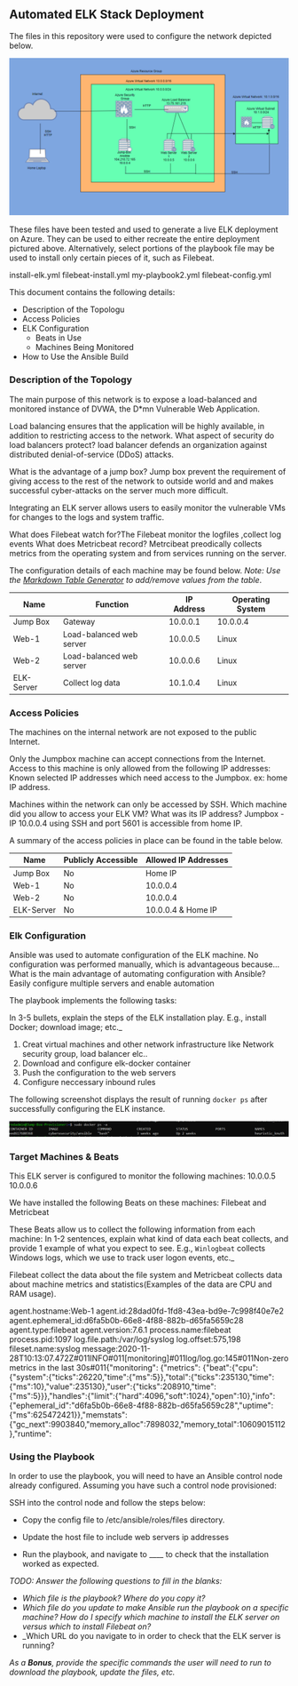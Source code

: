 ## Automated ELK Stack Deployment

The files in this repository were used to configure the network depicted below.

![Link Name](Images/Final-Network-Diagram.png)

These files have been tested and used to generate a live ELK deployment on Azure. They can be used to either recreate the entire deployment pictured above. Alternatively, select portions of the playbook file may be used to install only certain pieces of it, such as Filebeat.

  install-elk.yml
  filebeat-install.yml
  my-playbook2.yml
  filebeat-config.yml

This document contains the following details:
- Description of the Topologu
- Access Policies
- ELK Configuration
  - Beats in Use
  - Machines Being Monitored
- How to Use the Ansible Build


### Description of the Topology

The main purpose of this network is to expose a load-balanced and monitored instance of DVWA, the D*mn Vulnerable Web Application.

Load balancing ensures that the application will be highly available, in addition to restricting access to the network.
  What aspect of security do load balancers protect? 
  load balancer defends an organization against distributed denial-of-service (DDoS) attacks.
  
  What is the advantage of a jump box?
  Jump box prevent the requirement of giving access to the rest of the network to outside world and and makes successful cyber-attacks on the server much more difficult.
  
Integrating an ELK server allows users to easily monitor the vulnerable VMs for changes to the logs and system traffic.

 What does Filebeat watch for?The Filebeat monitor the logfiles ,collect log events 
 What does Metricbeat record? Metrcibeat preodically collects metrics from the operating system and from services running on the server.

The configuration details of each machine may be found below.
_Note: Use the [Markdown Table Generator](http://www.tablesgenerator.com/markdown_tables) to add/remove values from the table_.

| Name      | Function                 | IP Address | Operating System |
|---------- |--------------------------|------------|------------------|
| Jump Box  | Gateway  | 10.0.0.1      | 10.0.0.4   | Linux            |
| Web-1     |Load-balanced web server  | 10.0.0.5   | Linux            |
| Web-2     |Load-balanced web server  | 10.0.0.6   | Linux            |
| ELK-Server|Collect log data          | 10.1.0.4   | Linux            |                  |

### Access Policies

The machines on the internal network are not exposed to the public Internet. 

Only the Jumpbox machine can accept connections from the Internet. Access to this machine is only allowed from the following IP addresses:
 Known selected IP addresses which need access to the Jumpbox. ex: home IP address.

Machines within the network can only be accessed by SSH.
 Which machine did you allow to access your ELK VM? What was its IP address? Jumpbox -IP 10.0.0.4 using SSH and port 5601 is accessible from home IP.

A summary of the access policies in place can be found in the table below.

| Name      | Publicly Accessible | Allowed IP Addresses |
|---------- |---------------------|----------------------|
| Jump Box  | No                  | Home IP              |
| Web-1     | No                  | 10.0.0.4             |
| Web-2     | No                  | 10.0.0.4             |
| ELK-Server| No                  | 10.0.0.4 & Home IP   |

### Elk Configuration

Ansible was used to automate configuration of the ELK machine. No configuration was performed manually, which is advantageous because...
What is the main advantage of automating configuration with Ansible?
  Easily configure multiple servers and enable automation

The playbook implements the following tasks:

In 3-5 bullets, explain the steps of the ELK installation play. E.g., install Docker; download image; etc._

1. Creat virtual machines and other network infrastructure like Network security group, load balancer elc..
2. Download and configure elk-docker container
3. Push the configuration to the web servers
4. Configure neccessary inbound rules


The following screenshot displays the result of running `docker ps` after successfully configuring the ELK instance.

![TODO: Update the path with the name of your screenshot of docker ps output](Images/docker_ps_output.png)

### Target Machines & Beats
This ELK server is configured to monitor the following machines:
  10.0.0.5
  10.0.0.6

We have installed the following Beats on these machines:
Filebeat and Metricbeat

These Beats allow us to collect the following information from each machine:
In 1-2 sentences, explain what kind of data each beat collects, and provide 1 example of what you expect to see. E.g., `Winlogbeat` collects Windows logs, which we use to track user logon events, etc._

Filebeat collect the data about the file system and Metricbeat collects data about machine metrics and statistics(Examples of the data are CPU and RAM usage).

agent.hostname:Web-1 agent.id:28dad0fd-1fd8-43ea-bd9e-7c998f40e7e2 agent.ephemeral_id:d6fa5b0b-66e8-4f88-882b-d65fa5659c28 agent.type:filebeat agent.version:7.6.1 process.name:filebeat process.pid:1097 log.file.path:/var/log/syslog log.offset:575,198 fileset.name:syslog message:2020-11-28T10:13:07.472Z#011INFO#011[monitoring]#011log/log.go:145#011Non-zero metrics in the last 30s#011{"monitoring": {"metrics": {"beat":{"cpu":{"system":{"ticks":26220,"time":{"ms":5}},"total":{"ticks":235130,"time":{"ms":10},"value":235130},"user":{"ticks":208910,"time":{"ms":5}}},"handles":{"limit":{"hard":4096,"soft":1024},"open":10},"info":{"ephemeral_id":"d6fa5b0b-66e8-4f88-882b-d65fa5659c28","uptime":{"ms":625472421}},"memstats":{"gc_next":9903840,"memory_alloc":7898032,"memory_total":10609015112},"runtime":

### Using the Playbook
In order to use the playbook, you will need to have an Ansible control node already configured. Assuming you have such a control node provisioned: 

SSH into the control node and follow the steps below:
- Copy the config file to /etc/ansible/roles/files directory.
- Update the host file to include web servers ip addresses
  
- Run the playbook, and navigate to ____ to check that the installation worked as expected.

_TODO: Answer the following questions to fill in the blanks:_
- _Which file is the playbook? Where do you copy it?_
- _Which file do you update to make Ansible run the playbook on a specific machine? How do I specify which machine to install the ELK server on versus which to install Filebeat on?_
- _Which URL do you navigate to in order to check that the ELK server is running?

_As a **Bonus**, provide the specific commands the user will need to run to download the playbook, update the files, etc._
